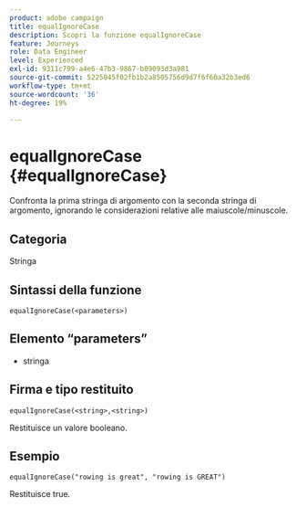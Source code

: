 ```yaml
---
product: adobe campaign
title: equalIgnoreCase
description: Scopri la funzione equalIgnoreCase
feature: Journeys
role: Data Engineer
level: Experienced
exl-id: 9311c799-a4e6-47b3-9867-b09093d3a981
source-git-commit: 5225045f02fb1b2a8505756d9d7f6f60a32b3ed6
workflow-type: tm+mt
source-wordcount: '36'
ht-degree: 19%

---
```


# equalIgnoreCase {#equalIgnoreCase}

Confronta la prima stringa di argomento con la seconda stringa di argomento, ignorando le considerazioni relative alle maiuscole/minuscole.

## Categoria

Stringa

## Sintassi della funzione

`equalIgnoreCase(<parameters>)`

## Elemento “parameters”

* stringa

## Firma e tipo restituito

`equalIgnoreCase(<string>,<string>)`

Restituisce un valore booleano.

## Esempio

`equalIgnoreCase("rowing is great", "rowing is GREAT")`

Restituisce true.
